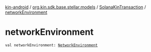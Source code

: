 [kin-android](../../index.md) / [org.kin.sdk.base.stellar.models](../index.md) / [SolanaKinTransaction](index.md) / [networkEnvironment](./network-environment.md)

# networkEnvironment

`val networkEnvironment: `[`NetworkEnvironment`](../-network-environment/index.md)